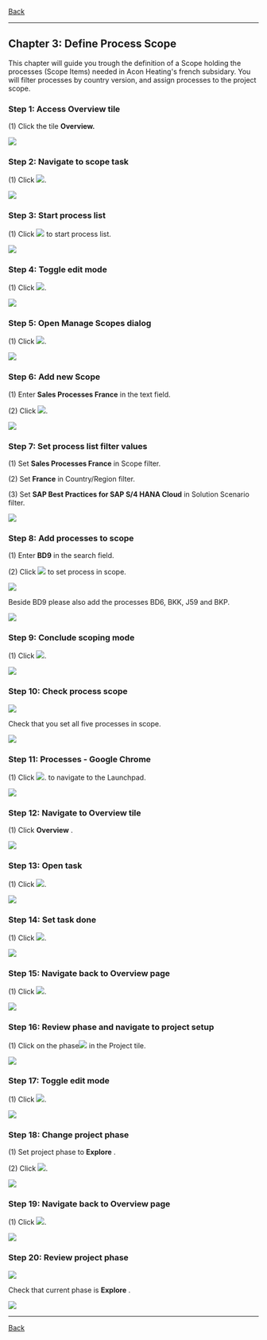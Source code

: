 ﻿[Back](README.md)

---

## Chapter 3: Define Process Scope

This chapter will guide you trough the definition of a Scope holding the processes \(Scope Items\) needed in Acon Heating's french subsidary. You will filter processes by country version, and assign processes to the project scope.



### Step 1: Access Overview tile



\(1\) Click the tile  **Overview.** 

![](Markdown_files/img_0.png)



### Step 2: Navigate to scope task



\(1\) Click  ![](Markdown_files/fieldicon.png).

![](Markdown_files/img_000.png)



### Step 3: Start process list



\(1\) Click  ![](Markdown_files/fieldicon_220.png) to start process list.

![](Markdown_files/img_001.png)



### Step 4: Toggle edit mode



\(1\) Click  ![](Markdown_files/fieldicon00.png).

![](Markdown_files/img_002.png)



### Step 5: Open Manage Scopes dialog



\(1\) Click  ![](Markdown_files/fieldicon01.png).

![](Markdown_files/img_003.png)



### Step 6: Add new Scope



\(1\) Enter  **Sales Processes France**  in the text field.

\(2\) Click  ![](Markdown_files/fieldicon02.png).

![](Markdown_files/img_004.png)



### Step 7: Set process list filter values



\(1\) Set  **Sales Processes France**  in Scope filter.

\(2\) Set  **France** in Country/Region filter.

\(3\) Set  **SAP Best Practices for SAP S/4 HANA Cloud** in Solution Scenario filter.

![](Markdown_files/img_005.png)



### Step 8: Add processes to scope



\(1\) Enter  **BD9**  in the search field.

\(2\) Click  ![](Markdown_files/fieldicon_239.png) to set process in scope.

![](Markdown_files/info_word.png)

Beside BD9 please also add the processes BD6, BKK, J59 and BKP.



 

![](Markdown_files/img_006.png)



### Step 9: Conclude scoping mode



\(1\) Click  ![](Markdown_files/fieldicon_241.png).

![](Markdown_files/img_007.png)



### Step 10: Check process scope



![](Markdown_files/info_word00.png)

Check that you set all five processes in scope.



 

![](Markdown_files/img_008.png)



### Step 11: Processes - Google Chrome



\(1\) Click  ![](Markdown_files/fieldicon_258.png). to navigate to the Launchpad.

![](Markdown_files/img_009.png)



### Step 12: Navigate to Overview tile



\(1\) Click  **Overview** .

![](Markdown_files/img_010.png)



### Step 13: Open task



\(1\) Click  ![](Markdown_files/fieldicon03.png).

![](Markdown_files/img_011.png)



### Step 14: Set task done



\(1\) Click  ![](Markdown_files/fieldicon04.png).

![](Markdown_files/img_012.png)



### Step 15: Navigate back to Overview page



\(1\) Click  ![](Markdown_files/fieldicon_267.png).

![](Markdown_files/img_013.png)



### Step 16: Review phase and navigate to project setup



\(1\) Click on the phase![](Markdown_files/fieldicon05.png) in the Project tile.

![](Markdown_files/img_014.png)



### Step 17: Toggle edit mode



\(1\) Click  ![](Markdown_files/fieldicon06.png).

![](Markdown_files/img_015.png)



### Step 18: Change project phase



\(1\) Set project phase to  **Explore** .

\(2\) Click  ![](Markdown_files/fieldicon07.png).

![](Markdown_files/img_016.png)



### Step 19: Navigate back to Overview page



\(1\) Click  ![](Markdown_files/fieldicon_279.png).

![](Markdown_files/img_017.png)



### Step 20: Review project phase



![](Markdown_files/info_word01.png)

Check that current phase is  **Explore** .



 

![](Markdown_files/img_018.png)

---

[Back](README.md)

